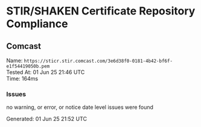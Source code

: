 # STIR/SHAKEN Certificate Repository Compliance

## Comcast

Name: `https://sticr.stir.comcast.com/3e6d38f0-0181-4b42-bf6f-e1f54419050b.pem`\
Tested At: 01 Jun 25 21:46 UTC\
Time: 164ms

### Issues

no warning, or error, or notice date level issues were found

Generated: 01 Jun 25 21:52 UTC